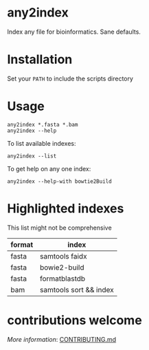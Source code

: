 # any2index

Index any file for bioinformatics.
Sane defaults.

# Installation

Set your `PATH` to include the scripts directory

# Usage

    any2index *.fasta *.bam
    any2index --help

To list available indexes:

    any2index --list

To get help on any one index:

    any2index --help-with bowtie2Build

# Highlighted indexes

This list might not be comprehensive

| format | index |
|--------|-------|
| fasta  | samtools faidx |
| fasta  | bowie2-build |
| fasta  | formatblastdb |
| bam  | samtools sort && index |

# contributions welcome

_More information_: [CONTRIBUTING.md](CONTRIBUTING.md)

